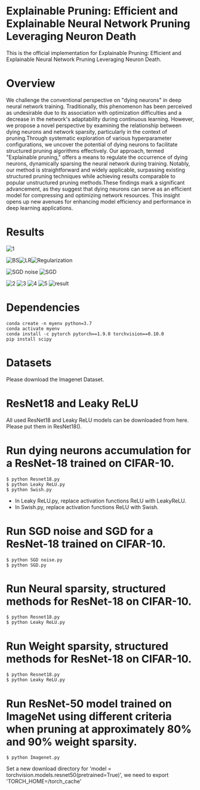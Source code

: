 # Explainable Pruning: Efficient and Explainable Neural Network Pruning Leveraging Neuron Death
This is the official implementation for Explainable Pruning: Efficient and Explainable Neural Network Pruning Leveraging Neuron Death.

# Overview
We challenge the conventional perspective on "dying neurons" in deep neural network training. Traditionally, this phenomenon has been perceived as undesirable due to its association with optimization difficulties and a decrease in the network's adaptability during continuous learning. However, we propose a novel perspective by examining the relationship between dying neurons and network sparsity, particularly in the context of pruning.Through systematic exploration of various hyperparameter configurations, we uncover the potential of dying neurons to facilitate structured pruning algorithms effectively. Our approach, termed "Explainable pruning," offers a means to regulate the occurrence of dying neurons, dynamically sparsing the neural network during training. Notably, our method is straightforward and widely applicable, surpassing existing structured pruning techniques while achieving results comparable to popular unstructured pruning methods.These findings mark a significant advancement, as they suggest that dying neurons can serve as an efficient model for compressing and optimizing network resources. This insight opens up new avenues for enhancing model efficiency and performance in deep learning applications.

# Results
![1](https://github.com/wangbst/ExplainableP/assets/97005040/d2d1bf37-9494-4b78-ac21-3eadaf3badf0) 

![BS](https://github.com/wangbst/ExplainableP/assets/97005040/ed999e78-f198-42fb-a556-6f308ac0a163)![LR](https://github.com/wangbst/ExplainableP/assets/97005040/ac4abc77-595f-4d42-9a1f-4e81b2bb2432)![Regularization](https://github.com/wangbst/ExplainableP/assets/97005040/2c054748-7efc-434c-b321-90650f35ded3) 

![SGD noise](https://github.com/wangbst/ExplainableP/assets/97005040/9fcbda8e-70dc-457f-a219-ae6afa3599ae) ![SGD](https://github.com/wangbst/ExplainableP/assets/97005040/ee9296ec-fabb-4b5b-83f7-303cca0c35b9)

![2](https://github.com/wangbst/ExplainableP/assets/97005040/f4196e5d-bbe7-4362-a966-9f8235cdb0be) ![3](https://github.com/wangbst/ExplainableP/assets/97005040/bb2f2591-617a-4a28-bd7a-f7ec9393de88) ![4](https://github.com/wangbst/ExplainableP/assets/97005040/eb9e9ee3-f95f-4c00-9c52-ecb43afa40cc) ![5](https://github.com/wangbst/ExplainableP/assets/97005040/c3bd0cfa-7af4-40a4-86a3-c2f92de4d0e8) ![result](https://github.com/wangbst/ExplainableP/assets/97005040/571ae237-939e-49cc-b1b1-c7904e42c73a)

# Dependencies
```shell
conda create -n myenv python=3.7
conda activate myenv
conda install -c pytorch pytorch==1.9.0 torchvision==0.10.0
pip install scipy
```

# Datasets
Please download the Imagenet Dataset. 

# ResNet18 and Leaky ReLU
All used ResNet18 and Leaky ReLU models can be downloaded from here. Please put them in ResNet18().

# Run dying neurons accumulation for a ResNet-18 trained on CIFAR-10.
 ```shell
$ python Resnet18.py
$ python Leaky ReLU.py
$ python Swish.py
```
- In Leaky ReLU.py, replace activation functions ReLU with LeakyReLU.
- In Swish.py, replace activation functions ReLU with Swish.

# Run SGD noise and SGD for a ResNet-18 trained on CIFAR-10.
 ```shell
$ python SGD noise.py
$ python SGD.py
```

# Run Neural sparsity, structured methods for ResNet-18 on CIFAR-10.
 ```shell
$ python Resnet18.py
$ python Leaky ReLU.py
```

 # Run Weight sparsity, structured methods for ResNet-18 on CIFAR-10.
 ```shell
$ python Resnet18.py
$ python Leaky ReLU.py
```

# Run ResNet-50 model trained on ImageNet using different criteria when pruning at approximately 80% and 90% weight sparsity.
 ```shell
$ python Imagenet.py
```
Set a new download directory for 'model = torchvision.models.resnet50(pretrained=True)', we need to export 'TORCH_HOME=/torch_cache'
